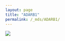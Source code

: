 ```yaml
---
layout: page
title: "ADARB1"
permalink: /_mds/ADARB1/
---
```


![](../../algns0/5HSAA002206_aln_report.png?raw=true)